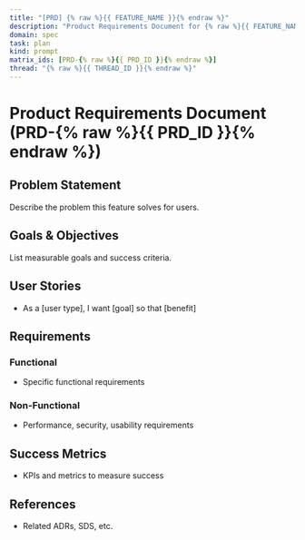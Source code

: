 ```yaml
---
title: "[PRD] {% raw %}{{ FEATURE_NAME }}{% endraw %}"
description: "Product Requirements Document for {% raw %}{{ FEATURE_NAME }}{% endraw %}"
domain: spec
task: plan
kind: prompt
matrix_ids: [PRD-{% raw %}{{ PRD_ID }}{% endraw %}]
thread: "{% raw %}{{ THREAD_ID }}{% endraw %}"
---
```


# Product Requirements Document (PRD-{% raw %}{{ PRD_ID }}{% endraw %})

## Problem Statement

Describe the problem this feature solves for users.

## Goals & Objectives

List measurable goals and success criteria.

## User Stories

- As a [user type], I want [goal] so that [benefit]

## Requirements

### Functional

- Specific functional requirements

### Non-Functional

- Performance, security, usability requirements

## Success Metrics

- KPIs and metrics to measure success

## References

- Related ADRs, SDS, etc.
